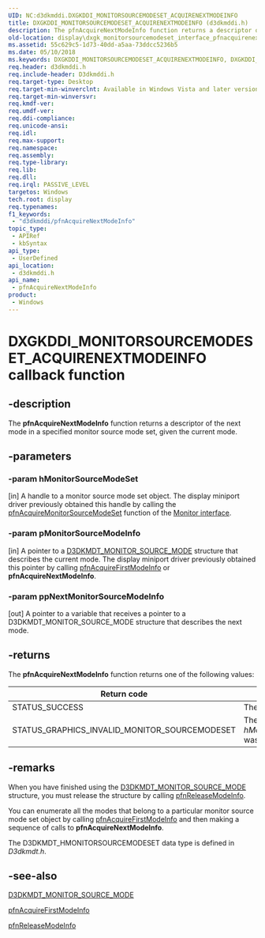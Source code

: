 ```yaml
---
UID: NC:d3dkmddi.DXGKDDI_MONITORSOURCEMODESET_ACQUIRENEXTMODEINFO
title: DXGKDDI_MONITORSOURCEMODESET_ACQUIRENEXTMODEINFO (d3dkmddi.h)
description: The pfnAcquireNextModeInfo function returns a descriptor of the next mode in a specified monitor source mode set, given the current mode.
old-location: display\dxgk_monitorsourcemodeset_interface_pfnacquirenextmodeinfo.htm
ms.assetid: 55c629c5-1d73-40dd-a5aa-73ddcc5236b5
ms.date: 05/10/2018
ms.keywords: DXGKDDI_MONITORSOURCEMODESET_ACQUIRENEXTMODEINFO, DXGKDDI_MONITORSOURCEMODESET_ACQUIRENEXTMODEINFO callback, VidPnFunctions_72e7111d-6944-4cf1-86a7-2f3ad705a707.xml, d3dkmddi/pfnAcquireNextModeInfo, display.dxgk_monitorsourcemodeset_interface_pfnacquirenextmodeinfo, pfnAcquireNextModeInfo, pfnAcquireNextModeInfo callback function [Display Devices]
req.header: d3dkmddi.h
req.include-header: D3dkmddi.h
req.target-type: Desktop
req.target-min-winverclnt: Available in Windows Vista and later versions of the Windows operating systems.
req.target-min-winversvr: 
req.kmdf-ver: 
req.umdf-ver: 
req.ddi-compliance: 
req.unicode-ansi: 
req.idl: 
req.max-support: 
req.namespace: 
req.assembly: 
req.type-library: 
req.lib: 
req.dll: 
req.irql: PASSIVE_LEVEL
targetos: Windows
tech.root: display
req.typenames: 
f1_keywords:
 - "d3dkmddi/pfnAcquireNextModeInfo"
topic_type:
 - APIRef
 - kbSyntax
api_type:
 - UserDefined
api_location:
 - d3dkmddi.h
api_name:
 - pfnAcquireNextModeInfo
product:
 - Windows
---
```


# DXGKDDI_MONITORSOURCEMODESET_ACQUIRENEXTMODEINFO callback function

## -description

The <b>pfnAcquireNextModeInfo</b> function returns a descriptor of the next mode in a specified monitor source mode set, given the current mode.

## -parameters

### -param hMonitorSourceModeSet

[in] A handle to a monitor source mode set object. The display miniport driver previously obtained this handle by calling the <a href="https://docs.microsoft.com/windows-hardware/drivers/ddi/d3dkmddi/nc-d3dkmddi-dxgkddi_monitor_acquiremonitorsourcemodeset">pfnAcquireMonitorSourceModeSet</a> function of the <a href="https://docs.microsoft.com/windows-hardware/drivers/ddi/index">Monitor interface</a>.

### -param pMonitorSourceModeInfo

[in] A pointer to a <a href="https://docs.microsoft.com/windows-hardware/drivers/ddi/d3dkmdt/ns-d3dkmdt-_d3dkmdt_monitor_source_mode">D3DKMDT_MONITOR_SOURCE_MODE</a> structure that describes the current mode. The display miniport driver previously obtained this pointer by calling <a href="https://docs.microsoft.com/windows-hardware/drivers/ddi/d3dkmddi/nc-d3dkmddi-dxgkddi_monitorsourcemodeset_acquirefirstmodeinfo">pfnAcquireFirstModeInfo</a> or <b>pfnAcquireNextModeInfo</b>.

### -param ppNextMonitorSourceModeInfo

[out] A pointer to a variable that receives a pointer to a D3DKMDT_MONITOR_SOURCE_MODE structure that describes the next mode.

## -returns

The <b>pfnAcquireNextModeInfo</b> function returns one of the following values:

|Return code|Description|
|--- |--- |
|STATUS_SUCCESS|The function succeeded.|
|STATUS_GRAPHICS_INVALID_MONITOR_SOURCEMODESET|The handle supplied in *hMonitorSourceModeSet* was invalid.|

## -remarks

When you have finished using the <a href="https://docs.microsoft.com/windows-hardware/drivers/ddi/d3dkmdt/ns-d3dkmdt-_d3dkmdt_monitor_source_mode">D3DKMDT_MONITOR_SOURCE_MODE</a> structure, you must release the structure by calling <a href="https://docs.microsoft.com/windows-hardware/drivers/ddi/d3dkmddi/nc-d3dkmddi-dxgkddi_monitorsourcemodeset_releasemodeinfo">pfnReleaseModeInfo</a>.

You can enumerate all the modes that belong to a particular monitor source mode set object by calling <a href="https://docs.microsoft.com/windows-hardware/drivers/ddi/d3dkmddi/nc-d3dkmddi-dxgkddi_monitorsourcemodeset_acquirefirstmodeinfo">pfnAcquireFirstModeInfo</a> and then making a sequence of calls to <b>pfnAcquireNextModeInfo</b>.

The D3DKMDT_HMONITORSOURCEMODESET data type is defined in <i>D3dkmdt.h</i>.

## -see-also

<a href="https://docs.microsoft.com/windows-hardware/drivers/ddi/d3dkmdt/ns-d3dkmdt-_d3dkmdt_monitor_source_mode">D3DKMDT_MONITOR_SOURCE_MODE</a>



<a href="https://docs.microsoft.com/windows-hardware/drivers/ddi/d3dkmddi/nc-d3dkmddi-dxgkddi_monitorsourcemodeset_acquirefirstmodeinfo">pfnAcquireFirstModeInfo</a>



<a href="https://docs.microsoft.com/windows-hardware/drivers/ddi/d3dkmddi/nc-d3dkmddi-dxgkddi_monitorsourcemodeset_releasemodeinfo">pfnReleaseModeInfo</a>

